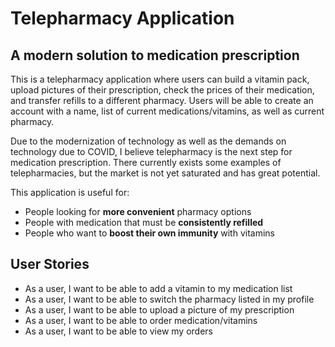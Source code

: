 # Telepharmacy Application

## A modern solution to medication prescription

This is a telepharmacy application where users can build a vitamin pack, upload pictures of their prescription, check the prices of their medication, and transfer refills to a different pharmacy. Users will be able to create an account with a name, list of current medications/vitamins, as well as current pharmacy.

Due to the modernization of technology as well as the demands on technology due to COVID, I believe telepharmacy is the next step for medication prescription. There currently exists some examples of telepharmacies, but the market is not yet saturated and has great potential.

This application is useful for:
- People looking for **more convenient** pharmacy options
- People with medication that must be **consistently refilled**
- People who want to **boost their own immunity** with vitamins

## User Stories

- As a user, I want to be able to add a vitamin to my medication list
- As a user, I want to be able to switch the pharmacy listed in my profile
- As a user, I want to be able to upload a picture of my prescription 
- As a user, I want to be able to order medication/vitamins
- As a user, I want to be able to view my orders


